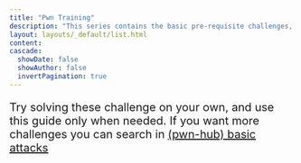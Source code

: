 ```yaml
---
title: "Pwn Training"
description: "This series contains the basic pre-requisite challenges, you need to hop ontu binary exploiation challenges in CTFs."
layout: layouts/_default/list.html
content: 
cascade:
  showDate: false
  showAuthor: false
  invertPagination: true
---
```



<div style="font-size: 20px">

Try solving these challenge on your own, and use this guide only when needed. If you want more challenges you can search in [(pwn-hub) basic attacks](https://github.com/tourpran/pwn-hub/tree/main/basic_attacks)

</div>
